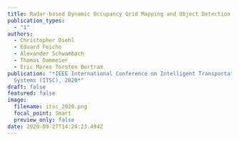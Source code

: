 ```yaml
---
title: Radar‑based Dynamic Occupancy Grid Mapping and Object Detection
publication_types:
  - "1"
authors:
  - Christopher Diehl
  - Eduard Feicho
  - Alexander Schwambach
  - Thomas Dammeier
  - Eric Mares Torsten Bertram
publication: "*IEEE International Conference on Intelligent Transportation
  Systems (ITSC), 2020*"
draft: false
featured: false
image:
  filename: itsc_2020.png
  focal_point: Smart
  preview_only: false
date: 2020-09-27T14:24:23.494Z
---
```


